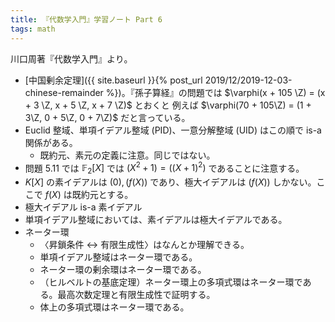 ```yaml
---
title: 『代数学入門』学習ノート Part 6
tags: math
---
```


川口周著『代数学入門』より。

* [中国剰余定理]({{ site.baseurl }}{% post_url 2019/12/2019-12-03-chinese-remainder %})。『孫子算経』の問題では $\varphi(x + 105 \Z) = (x + 3 \Z, x + 5 \Z, x + 7 \Z)$ とおくと
  例えば $\varphi(70 + 105\Z) = (1 + 3\Z, 0 + 5\Z, 0 + 7\Z)$ だと言っている。
* Euclid 整域、単項イデアル整域 (PID)、一意分解整域 (UID) はこの順で is-a 関係がある。
  * 既約元、素元の定義に注意。同じではない。
* 問題 5.11 では $\mathbb F_2[X]$ では $(X^2 + 1) = ((X + 1)^2)$ であることに注意する。
* $K[X]$ の素イデアルは $(0), (f(X))$ であり、極大イデアルは $(f(X))$ しかない。ここで $f(X)$ は既約元とする。
* 極大イデアル is-a 素イデアル
* 単項イデアル整域においては、素イデアルは極大イデアルである。
* ネーター環
  * 〈昇鎖条件 $\leftrightarrow$ 有限生成性〉はなんとか理解できる。
  * 単項イデアル整域はネーター環である。
  * ネーター環の剰余環はネーター環である。
  * （ヒルベルトの基底定理）ネーター環上の多項式環はネーター環である。最高次数定理と有限生成性で証明する。
  * 体上の多項式環はネーター環である。
